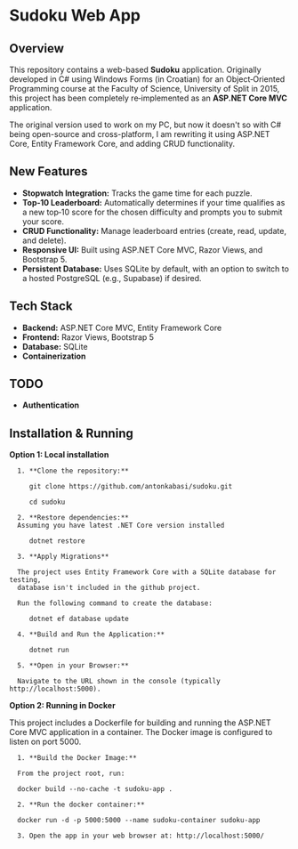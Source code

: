 # Sudoku Web App

## Overview

This repository contains a web-based **Sudoku** application. Originally developed in C# using Windows Forms 
(in Croatian) for an Object‑Oriented Programming course at the Faculty of Science, University of Split in 2015, 
this project has been completely re‑implemented as an **ASP.NET Core MVC** application.

The original version used to work on my PC, but now it doesn't so with C# being open-source and cross-platform, 
I am rewriting it using ASP.NET Core, Entity Framework Core, and adding CRUD functionality.

## New Features

- **Stopwatch Integration:** Tracks the game time for each puzzle.
- **Top‑10 Leaderboard:** Automatically determines if your time qualifies as a new top‑10 score for the chosen difficulty and prompts you to submit your score.
- **CRUD Functionality:** Manage leaderboard entries (create, read, update, and delete).
- **Responsive UI:** Built using ASP.NET Core MVC, Razor Views, and Bootstrap 5.
- **Persistent Database:** Uses SQLite by default, with an option to switch to a hosted PostgreSQL (e.g., Supabase) if desired.

## Tech Stack

- **Backend:** ASP.NET Core MVC, Entity Framework Core
- **Frontend:** Razor Views, Bootstrap 5
- **Database:** SQLite
- **Containerization**

## TODO
- **Authentication**

## Installation & Running

   **Option 1: Local installation**

      1. **Clone the repository:**

         git clone https://github.com/antonkabasi/sudoku.git

         cd sudoku

      2. **Restore dependencies:**
      Assuming you have latest .NET Core version installed 

         dotnet restore

      3. **Apply Migrations**

      The project uses Entity Framework Core with a SQLite database for testing, 
      database isn't included in the github project.
      
      Run the following command to create the database:

         dotnet ef database update

      4. **Build and Run the Application:**

         dotnet run

      5. **Open in your Browser:**

      Navigate to the URL shown in the console (typically http://localhost:5000).

   **Option 2: Running in Docker**

   This project includes a Dockerfile for building and running the ASP.NET Core MVC application in a container. The Docker image is configured to listen on port 5000.

      1. **Build the Docker Image:**

      From the project root, run:

      docker build --no-cache -t sudoku-app .

      2. **Run the docker container:**

      docker run -d -p 5000:5000 --name sudoku-container sudoku-app

      3. Open the app in your web browser at: http://localhost:5000/